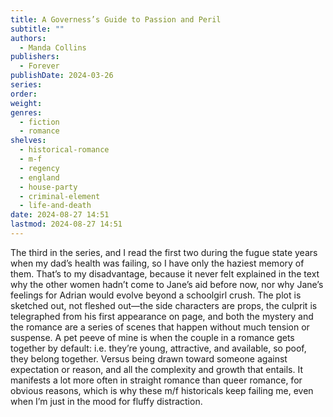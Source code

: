 ```yaml
---
title: A Governess’s Guide to Passion and Peril
subtitle: ""
authors:
  - Manda Collins
publishers:
  - Forever
publishDate: 2024-03-26
series: 
order: 
weight: 
genres:
  - fiction
  - romance
shelves:
  - historical-romance
  - m-f
  - regency
  - england
  - house-party
  - criminal-element
  - life-and-death
date: 2024-08-27 14:51
lastmod: 2024-08-27 14:51
---
```

The third in the series, and I read the first two during the fugue state years when my dad’s health was failing, so I have only the haziest memory of them. That’s to my disadvantage, because it never felt explained in the text why the other women hadn’t come to Jane’s aid before now, nor why Jane’s feelings for Adrian would evolve beyond a schoolgirl crush. The plot is sketched out, not fleshed out—the side characters are props, the culprit is telegraphed from his first appearance on page, and both the mystery and the romance are a series of scenes that happen without much tension or suspense. A pet peeve of mine is when the couple in a romance gets together by default: i.e. they’re young, attractive, and available, so poof, they belong together. Versus being drawn toward someone against expectation or reason, and all the complexity and growth that entails. It manifests a lot more often in straight romance than queer romance, for obvious reasons, which is why these m/f historicals keep failing me, even when I’m just in the mood for fluffy distraction.